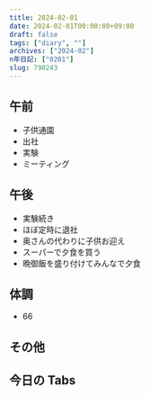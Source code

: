 ```yaml
---
title: 2024-02-01
date: 2024-02-01T00:00:00+09:00
draft: false
tags: ["diary", ""]
archives: ["2024-02"]
n年日記: ["0201"]
slug: 790243
---
```


## 午前

- 子供通園
- 出社
- 実験
- ミーティング

## 午後

- 実験続き
- ほぼ定時に退社
- 奥さんの代わりに子供お迎え
- スーパーで夕食を買う
- 晩御飯を盛り付けてみんなで夕食

## 体調

- 66

## その他

## 今日の Tabs
